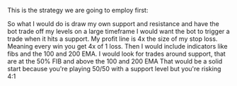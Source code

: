 This is the strategy we are going to employ first:


So what I would do is draw my own support and resistance and have the bot trade off my levels on a large timeframe
I would want the bot to trigger a trade when it hits a support. My profit line is 4x the size of my stop loss.
Meaning every win you get 4x of 1 loss.
Then I would include indicators like fibs and the 100 and 200 EMA.
I would look for trades around support, that are at the 50% FIB and above the 100 and 200 EMA
That would be a solid start because you're playing 50/50 with a support level but you're risking 4:1